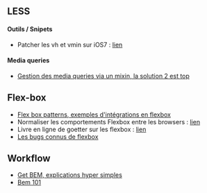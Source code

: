 ## LESS

#### Outils / Snipets

- Patcher les vh et vmin sur iOS7 : [lien](https://gist.github.com/zaygraveyard/dc4ca2cb5271d6e8d641#file-viewport-units-ios-less)

#### Media queries
- [Gestion des media queries via un mixin, la solution 2 est top](http://www.iambacon.co.uk/blog/life-is-now-easier-create-media-query-mixins-with-rulesets-less-css)

## Flex-box

- [Flex box patterns, exemples d'intégrations en flexbox](http://www.flexboxpatterns.com/home)
- Normaliser les comportements Flexbox entre les browsers : [lien](http://philipwalton.com/articles/normalizing-cross-browser-flexbox-bugs/)
- Livre en ligne de goetter sur les flexbox : [lien](http://goetter.fr/livres/flexbox/)
- [Les bugs connus de flexbox](https://github.com/philipwalton/flexbugs)



## Workflow

- [Get BEM, explications hyper simples](http://getbem.com/naming/)
- [Bem 101](https://css-tricks.com/bem-101/)
